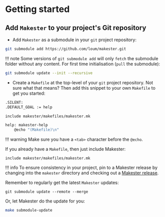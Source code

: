 # Getting started

## Add `Makester` to your project's Git repository

- Add `Makester` as a submodule in your `git` project repository:

``` sh
git submodule add https://github.com/loum/makester.git
```

!!! note
    Some versions of `git submodule add` will only `fetch` the submodule folder without any content.
    For first time initialisation (`pull` the submodule):

``` sh
git submodule update --init --recursive
```

- Create a `Makefile` at the top-level of your `git` project repository.
Not sure what that means? Then add this snippet to your own `Makefile` to get you started:

``` sh
.SILENT:
.DEFAULT_GOAL := help

include makester/makefiles/makester.mk

help: makester-help
    @echo "(Makefile)\n"
```

!!! warning
    Make sure you have a `<tab>` character before the `@echo`.

If you already have a `Makefile`, then just include Makester:

```
include makester/makefiles/makester.mk
```

!!! info
    To ensure consistency in your project, pin to a Makester release by changing into the `makester`
    directory and checking out a [Makester release](https://github.com/loum/makester/releases).

Remember to regularly get the latest `Makester` updates:

```
git submodule update --remote --merge
```

Or, let Makester do the update for you:

``` sh
make submodule-update
```
